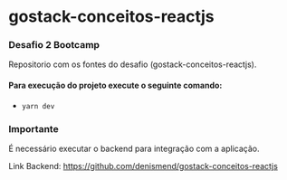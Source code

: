 # gostack-conceitos-reactjs
### Desafio 2 Bootcamp ###

Repositorio com os fontes do desafio (gostack-conceitos-reactjs). 

<h4> Para execução do projeto execute o seguinte comando: </h4>

 - `` yarn dev ``
 
### Importante
É necessário executar o backend para integração com a aplicação.

Link Backend:
<a href="https://github.com/denismend/gostack-conceitos-reactjs">https://github.com/denismend/gostack-conceitos-reactjs</a>
